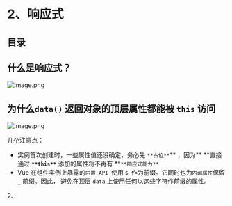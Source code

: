 
# 2、响应式



## 目录
<!-- toc -->
 ## 什么是响应式？ 

![image.png](https://832-1310531898.cos.ap-beijing.myqcloud.com/yuque/608a1ef779e42c64332ed24cd7ccad24.png)

## 为什么`data()` 返回对象的顶层属性都能被 `this` 访问
![image.png](https://832-1310531898.cos.ap-beijing.myqcloud.com/yuque/16598b806f2b32702f3a0e2b770d316b.png)

几个注意点：

- 实例首次创建时，一些属性值还没确定，务必先 `**占位**`** ，因为** **直接通过 **`**this**`** 添加的属性将不再有 **`**响应式能力**`
- Vue 在组件实例上暴露的`内置 API `使用 `$ `作为前缀。它同时也为`内部属性`保留 `_` 前缀。因此， 避免在顶层 `data` 上使用任何以这些字符作前缀的属性。

2、
